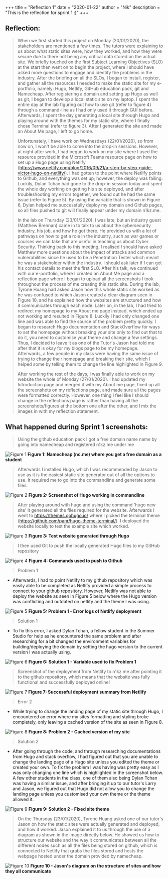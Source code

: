+++
title = "Reflection 1"
date = "2020-01-22"
author = "Nik"
description = "This is the reflection for sprint 1 :)"
+++

## Reflection:

> When we first started this project on Monday (20/01/2020), the stakeholders are mentioned a few times. The tutors were explaining to us about what static sites were, how they worked,
and how they were secure due to there not being any critical data stored on the actual site. We briefly touched on the first Subject Learning Objectives (SLO) at the start then went on to 
begin the project, where I should have asked more questions to engage and identify the problems in the industry. After the briefing on all the SLOs, I began to install, register, and gather all 
the resources I needed to make the static site for my e-portfolio, namely: Hugo, Netlify, GitHub education pack, git and Namecheap. After registering a domain and setting up Hugo as well as git, 
I began to develop a local static site on my laptop. I spent the entire day at the lab figuring out how to use git (refer to figure 4) through a command-line as I had only used it through GUI 
before. Afterwards, I spent the day generating a local site through Hugo and playing around with the themes for my static site, where I finally chose Terminal (refer to figure 3). After I 
generated the site and made an About Me page, I left to go home.
>
>Unfortunately, I have work on Wednesdays (22/01/2020), so from now on, I won't be able to come into the drop-in sessions. However, at night after work, I had begun to work on my site where I used 
the resource provided in the Microsoft Teams resource page on how to set up a Hugo page using Netlify (https://www.netlify.com/blog/2016/09/21/a-step-by-step-guide-victor-hugo-on-netlify/). 
I had gotten to the point where Netlify points to Github, and everything was set up; however, the deploy was failing. Luckily, Dylan Tchan had gone to the drop-in session today and spent the whole 
day working on getting his site deployed, and after troubleshooting my errors together, we found out he had the same issue (refer to Figure 5). By using the variable that is shown in Figure 6, 
Dylan helped me successfully deploy my domain and Github pages, so all files pushed to git will finally appear under my domain n1kz.me.
>
>In the lab on Thursday (23/01/2020), I was late, but an industry guest (Matthew Brennan) came in to talk to us about the cybersecurity industry, his job, and how he got there. He provided us 
with a lot of pathways on how to get a role in the industry, such as war games or courses we can take that are useful in teaching us about Cyber Security. Thinking back to this meeting, I realised 
I should have asked Matthew more questions about the impact of attacks and common vulnerabilities since he used to be a Penetration Tester which meant he was a stakeholder within the industry. I should ask
later if I can get his contact details to meet the first SLO. After his talk, we continued with our e-portfolio, where I created an About Me page and a reflection page where I began to upload all
the screenshots I took throughout the process of me creating this static site. During the lab, Tyrone Huang had asked Jason how this whole static site worked as he was confused to which Jason 
created a clear diagram seen in Figure 10, and he explained how the websites are structured and how it communicates through each node. Later on, in the lab, I had tried to redirect my homepage to 
my About me page instead, which ended up not working and resulted in Figure 8. Luckily I had only changed one line and was able to find the source of the problem pretty quickly. I began to research
Hugo documentation and StackOverflow for ways to set the homepage without breaking your site only to find out that to do it, you need to customise your theme and change a few settings. Thus, I 
decided to leave it as one of the Tutor's Jason had told me after that it is okay for my blogs page to be my homepage. Afterwards, a few people in my class were having the same issue of trying to 
change their homepage and breaking their site, which I helped some by telling them to change the line highlighted in Figure 9.
>
>After working the rest of the days, I was finally able to work on my website the whole of Monday (27/01/2020). I had updated my Introduction page and merged it with my About me page, fixed up all 
the screenshots on my reflections page, and made sure all the pages were formatted correctly. However, one thing I feel like I should change in the reflections page is rather than having all the 
screenshots/figures at the bottom one after the other, and I mix the images in with my reflection statement.

## What happened during Sprint 1 screenshots: 

> Using the github education pack I got a free domain name name by going into namecheap and registered n1kz.me under me

![Figure 1](/images/ScreenshotNC.png) **Figure 1: Namecheap (nc.me) where you get a free domain as a student** 

> Afterwards I installed Hugo, which I was recommended by Jason to use as it is the easiest static site generator out of all the options to use. It required me to go into the commandline and generate some files.

![Figure 2](/images/Screenshot1.png) **Figure 2: Screenshot of Hugo working in commandline**

> After playing around with hugo and using the command 'hugo new site' it generated all the files required for the website. Afterwards I went to https://themes.gohugo.io/ where I picked the terminal theme
 (https://github.com/panr/hugo-theme-terminal/). I deployed the website locally to test the example site which worked.

![Figure 3](/images/Screenshot2.png) **Figure 3: Test website generated through Hugo**

> I then used Git to push the locally generated Hugo files to my GitHub repository

![Figure 4](/images/ScreenshotGit.png) **Figure 4: Commands used to push to Github**


> Problem 1

+ Afterwards, I had to point Netlify to my github repository which was easily able to be completed as Netlify provided a simple process to connect to your github repository.
 However, Netlify was not able to deploy the website as seen in Figure 5 below where the Hugo version was conflicting and outdated on netlify and the theme I was using.

![Figure 5](/images/Screenshot3.png) **Figure 5: Problem 1 - Error logs of Netlify deployment**

> Solution 1

+ To fix this error, I asked Dylan Tchan, a fellow student in the Summer Studio for help as he encountered the same problem and after researching for a bit changed the environment variables for 
building/deploying the domain by setting the hugo version to the current version I was actually using.

![Figure 6](/images/Screenshot4.png) **Figure 6: Solution 1 - Variable used to fix Problem 1**

> Screenshot of the deployment from Netlify to n1kz.me after pointing it to the github repository, which means that the website was fully functional and successfully deployed online!

![Figure 7](/images/Screenshot5.png) **Figure 7: Successful deployment summary from Netlify**

> Error 2

+ While trying to change the landing page of my static site through Hugo, I encountered an error where my sites formatting and styling broke completely, only leaving a cached version of the site as seen in Figure 8.

![Figure 8](/images/error2.png) **Figure 8: Problem 2 - Cached version of my site**

> Solution 2

+ After going through the code, and through researching documentations from Hugo and stack overflow, I had figured out that you are unable to change the landing page of a Hugo site unless you edited the theme or created your own.
 To fix the problem I was having was pretty easy as I was only changing one line which is highlighted in the screenshot below. A few other students in the class, one of them also being Dylan Tchan was having a similar issue, 
and after bringing it up to our tutor's Larry and Jason, we figured out that Hugo did not allow you to change the landing page unless you customised your own theme or the theme allowed it.

![Figure 9](/images/solution2.png)  **Figure 9: Solution 2 - Fixed site theme** 
>On the Thursday (23/01/2020), Tyrone Huang asked one of our tutor's Jason on how the static sites were actually generated and deployed, and how it worked. Jason explained it to us through
the use of a diagram as shown in the image directly below. He showed us how to structure our website and the way it communicates between all the different nodes such as all the files being stored
on github, which is connected to Netlify that grabs the files stored and hosts the webpage hosted under the domain provided by namecheap.  

![Figure 10](/images/sitestructure.jpg) **Figure 10 - Jason's diagram on the structure of sites and how they all communicate** 

